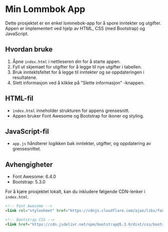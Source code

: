 # Min Lommbok App

Dette prosjektet er en enkel lommebok-app for å spore inntekter og utgifter. Appen er implementert ved hjelp av HTML, CSS (med Bootstrap) og JavaScript.

## Hvordan bruke

1. Åpne `index.html` i nettleseren din for å starte appen.
2. Fyll ut skjemaet for utgifter for å legge til nye utgifter i tabellen.
3. Bruk inntektsfeltet for å legge til inntekter og se oppdateringen i resultatene.
4. Slett informasjon ved å klikke på "Slette informasjon" -knappen.

## HTML-fil

- `index.html` inneholder strukturen for appens grensesnitt.
- Appen bruker Font Awesome og Bootstrap for ikoner og styling.

## JavaScript-fil

- `app.js` håndterer logikken bak inntekter, utgifter, og oppdatering av grensesnittet.

## Avhengigheter

- Font Awesome: 6.4.0
- Bootstrap: 5.3.0

For å kjøre prosjektet lokalt, kan du inkludere følgende CDN-lenker i `index.html`.

```html
<!-- Font Awesome -->
<link rel="stylesheet" href="https://cdnjs.cloudflare.com/ajax/libs/font-awesome/6.4.0/css/all.min.css" integrity="sha512-iecdLmaskl7CVkqkXNQ/ZH/XLlvWZOJyj7Yy7tcenmpD1ypASozpmT/E0iPtmFIB46ZmdtAc9eNBvH0H/ZpiBw==" crossorigin="anonymous" referrerpolicy="no-referrer" />

<!-- Bootstrap CSS -->
<link href="https://cdn.jsdelivr.net/npm/bootstrap@5.3.0/dist/css/bootstrap.min.css" rel="stylesheet" integrity="sha384-9ndCyUaIbzAi2FUVXJi0CjmCapSmO7SnpJef0486qhLnuZ2cdeRhO02iuK6FUUVM" crossorigin="anonymous" />